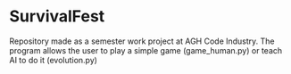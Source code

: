 # SurvivalFest
Repository made as a semester work project at AGH Code Industry.
The program allows the user to play a simple game (game_human.py) or teach AI to do it (evolution.py)
